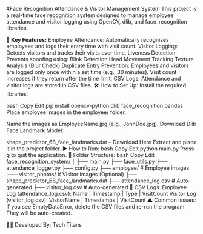 #Face Recognition Attendance & Visitor Management System
This project is a real-time face recognition system designed to manage employee attendance and visitor logging using OpenCV, dlib, and face_recognition libraries.

**🚀 Key Features:**
Employee Attendance: Automatically recognizes employees and logs their entry time with visit count.
Visitor Logging: Detects visitors and tracks their visits over time.
Liveness Detection: Prevents spoofing using:
Blink Detection
Head Movement Tracking
Texture Analysis (Blur Check)
Duplicate Entry Prevention:
Employees and visitors are logged only once within a set time (e.g., 30 minutes).
Visit count increases if they return after the time limit.
CSV Logs: Attendance and visitor logs are stored in CSV files.
🛠️ How to Set Up:
Install the required libraries:

bash
Copy
Edit
pip install opencv-python dlib face_recognition pandas
Place employee images in the employee/ folder.

Name the images as EmployeeName.jpg (e.g., JohnDoe.jpg).
Download Dlib Face Landmark Model:

shape_predictor_68_face_landmarks.dat – Download Here
Extract and place it in the project folder.
▶️ How to Run:
bash
Copy
Edit
python main.py
Press q to quit the application.
📂 Folder Structure:
bash
Copy
Edit
face_recognition_system/
│
├── main.py
├── face_utils.py
├── attendance_logger.py
├── config.py
├── employee/            # Employee images
├── visitor_photos/      # Visitor images (Optional)
├── shape_predictor_68_face_landmarks.dat
├── attendance_log.csv   # Auto-generated
├── visitor_log.csv      # Auto-generated
📝 CSV Logs:
Employee Log (attendance_log.csv): Name | Timestamp | Type | VisitCount
Visitor Log (visitor_log.csv): VisitorName | Timestamps | VisitCount
⚠️ Common Issues:
If you see EmptyDataError, delete the CSV files and re-run the program. They will be auto-created.

👨‍💻 Developed By:
Tech Titans
